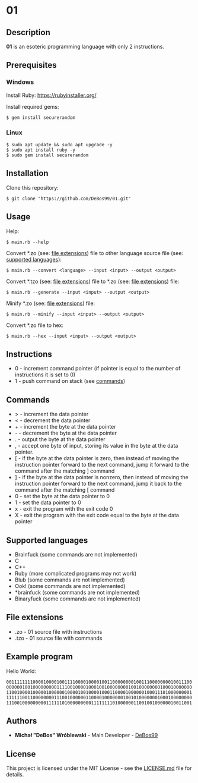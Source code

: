 # 01

## Description

**01** is an esoteric programming language with only 2 instructions.

## Prerequisites

### Windows

Install Ruby: https://rubyinstaller.org/

Install required gems:

`$ gem install securerandom`

### Linux

```
$ sudo apt update && sudo apt upgrade -y
$ sudo apt install ruby -y
$ sudo gem install securerandom
```

## Installation

Clone this repository:

`$ git clone "https://github.com/DeBos99/01.git"`

## Usage

Help:

`$ main.rb --help`

Convert \*.zo (see: [file extensions](#file-extensions)) file to other language source file (see: [supported languages](#supported-languages)):

`$ main.rb --convert <language> --input <input> --output <output>`

Convert \*.tzo (see: [file extensions](#file-extensions)) file to \*.zo (see: [file extensions](#file-extensions)) file:

`$ main.rb --generate --input <input> --output <output>`

Minify \*.zo (see: [file extensions](#file-extensions)) file:

`$ main.rb --minify --input <input> --output <output>`

Convert \*.zo file to hex:

`$ main.rb --hex --input <input> --output <output>`

## Instructions

* 0 - increment command pointer (if pointer is equal to the number of instructions it is set to 0)
* 1 - push command on stack (see [commands](#commands))

## Commands

* \> - increment the data pointer
* < - decrement the data pointer
* \+ - increment the byte at the data pointer
* \- - decrement the byte at the data pointer
* . - output the byte at the data pointer
* , - accept one byte of input, storing its value in the byte at the data pointer.
* \[ - if the byte at the data pointer is zero, then instead of moving the instruction pointer forward to the next command, jump it forward to the command after the matching \] command
* \] - if the byte at the data pointer is nonzero, then instead of moving the instruction pointer forward to the next command, jump it back to the command after the matching \[ command
* 0 - set the byte at the data pointer to 0
* 1 - set the data pointer to 0
* x - exit the program with the exit code 0
* X - exit the program with the exit code equal to the byte at the data pointer

## Supported languages

* Brainfuck (some commands are not implemented)
* C
* C++
* Ruby (more complicated programs may not work)
* Blub (some commands are not implemented)
* Ook! (some commands are not implemented)
* \*brainfuck (some commands are not implemented)
* Binaryfuck (some commands are not implemented)

## File extensions

* .zo - 01 source file with instructions
* .tzo - 01 source file with commands

## Example program

Hello World:

`00111111110000100001001111000010000100110000000010011100000000100111000000001001000000000111100100001000100100000000100100000000100010000000110010000100000100000010000100100001000110000100000010001110100000000111111100110000000011100100000011000010000000100101000000010001000000001110010000000001111110100000000011111111010000001100100100000010011001`

## Authors

* **Michał "DeBos" Wróblewski** - Main Developer - [DeBos99](https://github.com/DeBos99)

## License

This project is licensed under the MIT License - see the [LICENSE.md](LICENSE.md) file for details.
